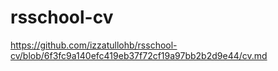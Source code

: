 # rsschool-cv
https://github.com/izzatullohb/rsschool-cv/blob/6f3fc9a140efc419eb37f72cf19a97bb2b2d9e44/cv.md
